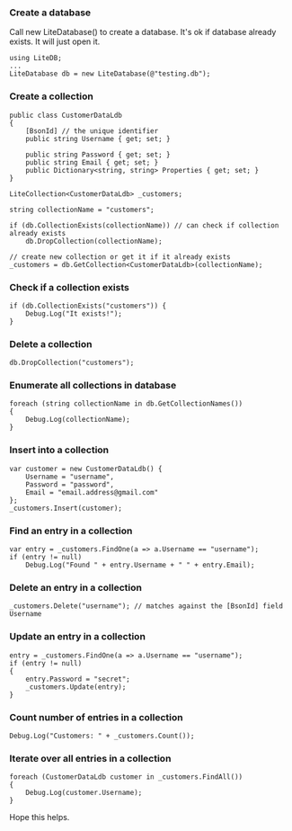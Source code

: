 ### Create a database

Call new LiteDatabase() to create a database. It's ok if database already exists. It will just open it.

```
using LiteDB;
...
LiteDatabase db = new LiteDatabase(@"testing.db");
```

### Create a collection

```
public class CustomerDataLdb
{
    [BsonId] // the unique identifier
    public string Username { get; set; }

    public string Password { get; set; }
    public string Email { get; set; }
    public Dictionary<string, string> Properties { get; set; }
}

LiteCollection<CustomerDataLdb> _customers;

string collectionName = "customers";

if (db.CollectionExists(collectionName)) // can check if collection already exists
    db.DropCollection(collectionName);

// create new collection or get it if it already exists
_customers = db.GetCollection<CustomerDataLdb>(collectionName);
```

### Check if a collection exists
```
if (db.CollectionExists("customers")) {
    Debug.Log("It exists!");
}
```

### Delete a collection
```
db.DropCollection("customers");
```

### Enumerate all collections in database
```
foreach (string collectionName in db.GetCollectionNames())
{
    Debug.Log(collectionName);
}
```

### Insert into a collection

```
var customer = new CustomerDataLdb() { 
    Username = "username", 
    Password = "password", 
    Email = "email.address@gmail.com" 
};
_customers.Insert(customer);
```
### Find an entry in a collection

```
var entry = _customers.FindOne(a => a.Username == "username");
if (entry != null)
    Debug.Log("Found " + entry.Username + " " + entry.Email);
```

### Delete an entry in a collection

```
_customers.Delete("username"); // matches against the [BsonId] field Username
```

### Update an entry in a collection
```
entry = _customers.FindOne(a => a.Username == "username");
if (entry != null)
{
    entry.Password = "secret";
    _customers.Update(entry);
}
```

### Count number of entries in a collection
```
Debug.Log("Customers: " + _customers.Count());
```

### Iterate over all entries in a collection
```
foreach (CustomerDataLdb customer in _customers.FindAll())
{
    Debug.Log(customer.Username);
}
```


Hope this helps.
